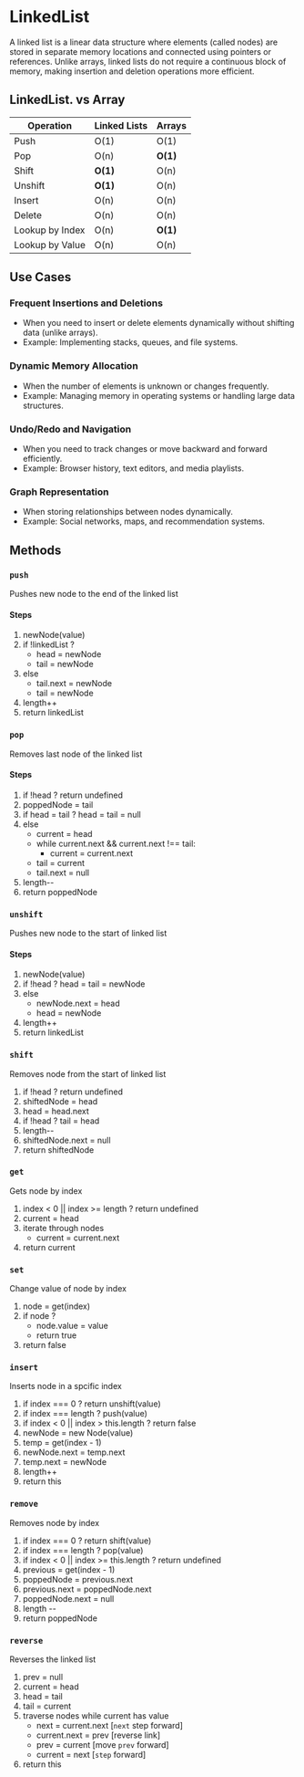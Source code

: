 # LinkedList

A linked list is a linear data structure where elements (called nodes) are stored in separate memory locations and connected using pointers or references. Unlike arrays, linked lists do not require a continuous block of memory, making insertion and deletion operations more efficient.

## LinkedList. vs Array


| Operation          | Linked Lists | Arrays  |
|--------------------|------------- |---------|
| Push               | O(1)         | O(1)    |
| Pop                | O(n)         | **O(1)**|
| Shift              | **O(1)**     | O(n)    |
| Unshift            | **O(1)**     | O(n)    |
| Insert             | O(n)         | O(n)    |
| Delete             | O(n)         | O(n)    |
| Lookup by Index    | O(n)         | **O(1)**|
| Lookup by Value    | O(n)         | O(n)    |

## Use Cases
### Frequent Insertions and Deletions
- When you need to insert or delete elements dynamically without shifting data (unlike arrays).
- Example: Implementing stacks, queues, and file systems.

### Dynamic Memory Allocation
- When the number of elements is unknown or changes frequently.
- Example: Managing memory in operating systems or handling large data structures.

### Undo/Redo and Navigation
- When you need to track changes or move backward and forward efficiently.
- Example: Browser history, text editors, and media playlists.

### Graph Representation
- When storing relationships between nodes dynamically.
- Example: Social networks, maps, and recommendation systems.


## Methods
### `push` 
Pushes new node to the end of the linked list
#### Steps
1. newNode(value)
2. if !linkedList ? 
    - head = newNode
    - tail = newNode
3. else 
    - tail.next = newNode
    - tail = newNode
4. length++ 
5. return linkedList


### `pop`
Removes last node of the linked list
#### Steps
1. if !head ? return undefined
2. poppedNode = tail
3. if head = tail ? head = tail = null
4. else 
    - current = head
    - while current.next && current.next !== tail:
        - current = current.next
    - tail = current
    - tail.next = null
5. length--
6. return poppedNode


### `unshift`
Pushes new node to the start of linked list
#### Steps
1. newNode(value)
2. if !head ? head = tail = newNode
3. else 
    - newNode.next = head
    - head = newNode
4. length++
5. return linkedList


### `shift`
Removes node from the start of linked list
1. if !head ? return undefined
2. shiftedNode = head
3. head = head.next
4. if !head ? tail = head
5. length--
6. shiftedNode.next = null
7. return shiftedNode


### `get`
Gets node by index
1. index < 0 || index >= length ? return undefined
2. current = head
3. iterate through nodes
    - current = current.next
4. return current


### `set`
Change value of node by index
1. node = get(index)
2. if node ?
    - node.value = value
    - return true
3. return false


### `insert`
Inserts node in a spcific index
1. if index === 0 ? return unshift(value)
2. if index === length ? push(value)
3. if index < 0 || index > this.length ? return false
4. newNode = new Node(value)
5. temp = get(index - 1)
6. newNode.next = temp.next
7. temp.next = newNode
8. length++
9. return this


### `remove`
Removes node by index 
1. if index === 0 ? return shift(value)
2. if index === length ? pop(value)
3. if index < 0 || index >= this.length ? return undefined
4. previous = get(index - 1)
5. poppedNode = previous.next
6. previous.next = poppedNode.next
7. poppedNode.next = null
8. length --
9. return poppedNode

### `reverse`
Reverses the linked list
1. prev = null
2. current = head
3. head = tail
4. tail = current
5. traverse nodes while current has value
    - next = current.next [`next` step forward]
    - current.next = prev [reverse link]
    - prev = current [move `prev` forward]
    - current = next [`step` forward]
6. return this